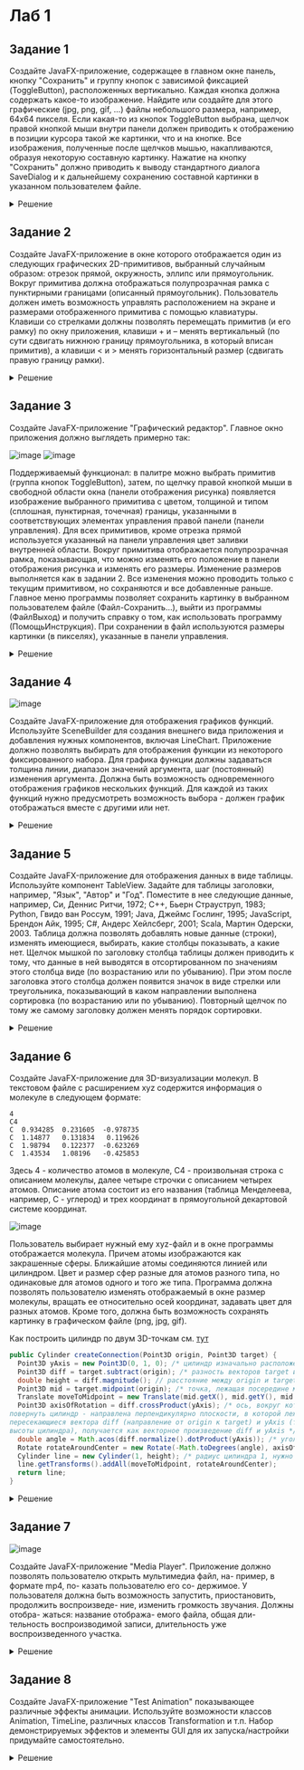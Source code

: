 # Лаб 1

## Задание 1

Создайте JavaFX-приложение, содержащее в главном окне
панель, кнопку "Сохранить" и группу кнопок с зависимой фиксацией
(ToggleButton), расположенных вертикально. Каждая кнопка должна
содержать какое-то изображение. Найдите или создайте для этого
графические (jpg, png, gif, …) файлы небольшого размера, например,
64x64 пикселя. Если какая-то из кнопок ToggleButton выбрана, щелчок
правой кнопкой мыши внутри панели должен приводить к отображению
в позиции курсора такой же картинки, что и на кнопке. Все изображения,
полученные после щелчков мышью, накапливаются, образуя некоторую
составную картинку. Нажатие на кнопку "Сохранить" должно приводить
к выводу стандартного диалога SaveDialog и к дальнейшему
сохранению составной картинки в указанном пользователем файле. 

<details>
  <summary>Решение</summary>

  ![image](https://github.com/xarll/vpr/assets/76239707/95defb39-b55f-4dff-976c-76cdca700954)

  
  <details>
  <summary>Сцена UI</summary>
      
      public class UiMain {
  
      private final HBox root;
      ImageView imageView;
      Pane imagePane;
      ToggleGroup buttonGroup;
      VBox toggleButtonLayout;
  
      Button saveButton;
  
      UiMain(HBox root) { this.root = root; }
  
      void setup_ui() {
  
          // Панель для отображения изображений
          imagePane = new Pane();
          imagePane.minHeight(200);
          imagePane.minWidth(200);
          imagePane.setBackground(new Background(new BackgroundFill(Color.WHITE, null, null)));
          HBox.setHgrow(imagePane, Priority.ALWAYS);
  
          imageView = new ImageView();
          imagePane.getChildren().add(imageView);
          root.getChildren().add(imagePane);
  
          // Управление
          VBox control_layout = new VBox();
          control_layout.setAlignment(Pos.CENTER);
          control_layout.setMinWidth(120);
          control_layout.setSpacing(100);
          root.getChildren().add(control_layout);
  
  
          // Кнопки с img
          this.buttonGroup = new ToggleGroup();
          this.toggleButtonLayout = new VBox();
          this.toggleButtonLayout.setAlignment(Pos.CENTER);
          VBox.setMargin(this.toggleButtonLayout, new javafx.geometry.Insets(10, 10, 10, 10));
          control_layout.getChildren().add(toggleButtonLayout);
  
  
          saveButton = new Button("Сохранить");
          saveButton.setAlignment(Pos.CENTER);
          VBox.setMargin(saveButton, new javafx.geometry.Insets(10, 10, 10, 10));
          control_layout.getChildren().add(saveButton);
  
          }
      }
  </details>


  <details>
    
  <summary>Логика представления</summary>
    
        package main.views.main;
        
        import javafx.embed.swing.SwingFXUtils;
        import javafx.scene.control.ToggleButton;
        import javafx.scene.image.Image;
        import javafx.scene.image.ImageView;
        import javafx.scene.image.WritableImage;
        import javafx.scene.input.MouseButton;
        import javafx.scene.input.MouseEvent;
        import javafx.scene.layout.Pane;
        import javafx.stage.FileChooser;
        import main.controllers.MainController;
        import javafx.scene.Scene;
        import javafx.scene.layout.HBox;
        
        import javax.imageio.ImageIO;
        import java.awt.image.BufferedImage;
        import java.io.File;
        import java.io.IOException;
        import java.util.ArrayList;
        import java.util.List;
        
        
        public class MainView extends Scene {
        
        
            private final UiMain ui;
            private final MainController controller;
            private Image selectedImage;
        
            public MainView(MainController controller) {
                super(new HBox(), 400, 300);
                this.controller = controller;
        
                this.ui = new UiMain((HBox) this.getRoot());
                this.ui.setup_ui();
        
                // Регистрация событий
                this.ui.imagePane.setOnMouseClicked(this::imageViewMouseClicked);
                this.ui.saveButton.setOnMouseClicked(this::saveButtonMouseClicked);
            }
        
            private void imageViewMouseClicked(MouseEvent event) {
                if ((event.getButton() == MouseButton.SECONDARY) && (this.selectedImage != null)) {
                    ImageView newImageView = new ImageView(selectedImage);
        
                    newImageView.setLayoutX(event.getX() - 15);
                    newImageView.setLayoutY(event.getY() - 15);
        
                    ((Pane)this.ui.imageView.getParent()).getChildren().add(newImageView);
                }
            }
        
            private void saveButtonMouseClicked(MouseEvent event) {
                FileChooser fc = new FileChooser();
                fc.getExtensionFilters().add(new FileChooser.ExtensionFilter("Image files", "*.png"));
                File file = fc.showSaveDialog(null);
        
                if (file != null) {
                    WritableImage writableImage = new WritableImage((int) this.ui.imagePane.getWidth(), (int) this.ui.imagePane.getHeight());
                    this.ui.imagePane.snapshot(null, writableImage);
        
                    try {
                        BufferedImage bufferedImage = SwingFXUtils.fromFXImage(writableImage, null);
                        ImageIO.write(bufferedImage, "png", file);
                    } catch (IOException e) {
                        e.printStackTrace();
                    }
        
                }
            }
        
            public void loaded() {
                List<String> images = new ArrayList<String>();
                images.add("file:/home/jkearnsl/IdeaProjects/lab1_1/src/main/resources/close-32.png");
                images.add("file:/home/jkearnsl/IdeaProjects/lab1_1/src/main/resources/logo-64.png");
        
                for (String image_path : images) {
                    Image image = new Image(image_path);
                    ImageView imageView = new ImageView(image);
                    imageView.setFitWidth(32);
                    imageView.setFitHeight(32);
        
                    ToggleButton button = new ToggleButton();
                    button.setGraphic(imageView);
                    button.setToggleGroup(this.ui.buttonGroup);
                    this.ui.toggleButtonLayout.getChildren().add(button);
        
                    button.setOnAction(event -> {
                        if (button.isSelected()) {
                            this.selectedImage = image;
                        } else
                            this.selectedImage = null;
                    });
                }
        
            }
        }
  
  </details>
  
</details>

## Задание 2

Создайте JavaFX-приложение в окне которого
отображается один из следующих графических 2D-примитивов,
выбранный случайным образом: отрезок прямой, окружность, эллипс
или прямоугольник. Вокруг примитива должна отображаться
полупрозрачная рамка с пунктирными границами (описанный
прямоугольник). Пользователь должен иметь возможность управлять
расположением на экране и размерами отображенного примитива с
помощью клавиатуры. Клавиши со стрелками должны позволять
перемещать примитив (и его рамку) по окну приложения, клавиши + и –
менять вертикальный (по сути сдвигать нижнюю границу
прямоугольника, в который вписан примитив), а клавиши < и > менять
горизонтальный размер (сдвигать правую границу рамки). 

<details>
  <summary>Решение</summary>

  ![image](https://github.com/xarll/vpr/assets/76239707/9b8fcaf5-9cbe-4808-8961-dbaa3c2541d6)

  
  Короткий код:
    
  <details>
    
  <summary>main.java</summary>
  

      package main;
      
      import javafx.application.Application;
      import javafx.scene.Scene;
      import javafx.scene.layout.Pane;
      import javafx.scene.paint.Color;
      import javafx.scene.shape.*;
      import javafx.stage.Stage;
      
      import java.util.Random;
      
      public class App extends Application {
      
          private Shape primitive;
          private Rectangle boundingBox;
      
          @Override
          public void start(Stage primaryStage) {
              // Генерация случайного примитива
              Random random = new Random();
              int primitiveType = random.nextInt(4); // 0: отрезок, 1: окружность, 2: эллипс, 3: прямоугольник
      
              if (primitiveType == 0) {
                  primitive = new Line(50, 50, 150, 150);
              } else if (primitiveType == 1) {
                  primitive = new Circle(100, 100, 50);
              } else if (primitiveType == 2) {
                  primitive = new Ellipse(100, 100, 50, 30);
              } else {
                  primitive = new Rectangle(50, 50, 100, 80);
              }
      
              primitive.setFill(Color.TRANSPARENT);
              primitive.setStroke(Color.DEEPPINK);
      
              boundingBox = new Rectangle(primitive.getBoundsInParent().getMinX(),
                      primitive.getBoundsInParent().getMinY(),
                      primitive.getBoundsInParent().getWidth(),
                      primitive.getBoundsInParent().getHeight());
      
              boundingBox.setFill(Color.TRANSPARENT);
              boundingBox.setStroke(Color.BLACK);
              boundingBox.getStrokeDashArray().addAll(5d, 5d);
      
              Pane root = new Pane();
              root.getChildren().addAll(primitive, boundingBox);
      
              Scene scene = new Scene(root, 300, 300);
      
              scene.setOnKeyPressed(event -> {
                  switch (event.getCode()) {
                      case UP -> {
                          primitive.setTranslateY(primitive.getTranslateY() - 5);
                          boundingBox.setY(boundingBox.getY() - 5);
                      }
                      case DOWN -> {
                          primitive.setTranslateY(primitive.getTranslateY() + 5);
                          boundingBox.setY(boundingBox.getY() + 5);
                      }
                      case LEFT -> {
                          primitive.setTranslateX(primitive.getTranslateX() - 5);
                          boundingBox.setX(boundingBox.getX() - 5);
                      }
                      case RIGHT -> {
                          primitive.setTranslateX(primitive.getTranslateX() + 5);
                          boundingBox.setX(boundingBox.getX() + 5);
                      }
                      case NUMPAD8 -> boundingBox.setHeight(boundingBox.getHeight() + 5);
                      case NUMPAD2 -> boundingBox.setHeight(boundingBox.getHeight() - 5);
                      case NUMPAD6 -> boundingBox.setWidth(boundingBox.getWidth() + 5);
                      case NUMPAD4 -> boundingBox.setWidth(boundingBox.getWidth() - 5);
                  }
              });
      
              primaryStage.setScene(scene);
              primaryStage.show();
          }
      
          public static void main(String[] args) {
              launch(args);
          }
      }
      
          
  </details>
  
</details>


## Задание 3

Создайте JavaFX-приложение "Графический редактор".
Главное окно приложения должно выглядеть примерно так:

![image](https://github.com/xarll/vpr/assets/76239707/a2469807-80f3-466f-bb4c-8e6dfc5c88f1)
![image](https://github.com/xarll/vpr/assets/76239707/00e8ae5a-2a81-4a26-8235-6d7bf4d930ab)

Поддерживаемый функционал: в палитре можно выбрать примитив
(группа кнопок ToggleButton), затем, по щелчку правой кнопкой мыши в
свободной области окна (панели отображения рисунка) появляется
изображение выбранного примитива с цветом, толщиной и типом
(сплошная, пунктирная, точечная) границы, указанными в
соответствующих элементах управления правой панели (панели
управления). Для всех примитивов, кроме отрезка прямой используется
указанный на панели управления цвет заливки внутренней области.
Вокруг примитива отображается полупрозрачная рамка,
показывающая, что можно изменять его положение в панели
отображения рисунка и изменять его размеры. Изменение размеров
выполняется как в задании 2. Все изменения можно проводить только с
текущим примитивом, но сохраняются и все добавленные раньше.
Главное меню программы позволяет сохранить картинку в выбранном
пользователем файле (Файл-Сохранить…), выйти из программы (ФайлВыход) и получить справку о том, как использовать программу (ПомощьИнструкция). При сохранении в файл используются размеры картинки
(в пикселях), указанные в панели управления. 

<details>
  <summary>Решение</summary>
  
  <details>
  <summary>main.java</summary>
  
    ```java
  
    ```
  
  </details>
  
</details>


## Задание 4

![image](https://github.com/xarll/vpr/assets/76239707/72d8e34f-895c-4ed8-89d1-b043db503820)


Создайте JavaFX-приложение для отображения графиков
функций. Используйте SceneBuilder для
создания внешнего вида приложения и
добавления нужных компонентов, включая
LineChart. Приложение должно позволять
выбирать для отображения функции из
некоторого фиксированного набора. Для
графика функции должны задаваться
толщина линии, диапазон значений
аргумента, шаг (постоянный) изменения
аргумента. Должна быть возможность
одновременного отображения графиков
нескольких функций. Для каждой из таких
функций нужно предусмотреть возможность выбора - должен график отображаться вместе с другими или нет.


<details>
  <summary>Решение</summary>
  
  <details>
  <summary>main.java</summary>
  
    ```java
  
    ```
  
  </details>
  
</details>


## Задание 5
Создайте JavaFX-приложение для отображения данных в
виде таблицы. Используйте компонент TableView. Задайте для таблицы
заголовки, например, "Язык", "Автор" и "Год". Поместите в нее
следующие данные, например, Си, Деннис Ритчи, 1972; C++, Бьерн
Страуструп, 1983; Python, Гвидо ван Россум, 1991; Java, Джеймс
Гослинг, 1995; JavaScript, Брендон Айк, 1995; C#, Андерс Хейлсберг,
2001; Scala, Мартин Одерски, 2003. Таблица должна позволять
добавлять новые данные (строки), изменять имеющиеся, выбирать,
какие столбцы показывать, а какие нет. Щелчок мышкой по заголовку
столбца таблицы должен приводить к тому, что данные в ней выводятся
в отсортированном по значениям этого столбца виде (по возрастанию
или по убыванию). При этом после заголовка этого столбца должен
появится значок в виде стрелки или треугольника, показывающий в
каком направлении выполнена сортировка (по возрастанию или по
убыванию). Повторный щелчок по тому же самому заголовку должен
менять порядок сортировки. 

<details>
  <summary>Решение</summary>
  
  <details>
  <summary>main.java</summary>
  
    ```java
  
    ```
  
  </details>
  
</details>



## Задание 6

Создайте JavaFX-приложение для 3D-визуализации 
молекул. В текстовом файле с расширением xyz содержится 
информация о молекуле в следующем формате:
```
4
C4
C  0.934285  0.231605  -0.978735
C  1.14877   0.131834   0.119626
C  1.98794   0.122377  -0.623269
C  1.43534   1.08196   -0.425853
```
Здесь 4 - количество атомов в молекуле, C4 - произвольная строка с 
описанием молекулы, далее четыре строчки с 
описанием четырех атомов. Описание атома состоит 
из его названия (таблица Менделеева, например, C -
углерод) и трех координат в прямоугольной 
декартовой системе координат. 

![image](https://github.com/xarll/vpr/assets/76239707/48b00e0d-fedc-40ff-8da4-7b82ff03454c)


Пользователь выбирает нужный ему xyz-файл и в окне программы 
отображается молекула. Причем атомы изображаются 
как закрашенные сферы. Ближайшие атомы 
соединяются линией или цилиндром. Цвет и размер сфер разные для 
атомов разного типа, но одинаковые для атомов одного и того же типа. 
Программа должна позволять пользователю изменять отображаемый в 
окне размер молекулы, вращать ее относительно осей координат, 
задавать цвет для разных атомов. Кроме того, должна быть 
возможность сохранять картинку в графическом файле (png, jpg, gif).

Как построить цилиндр по двум 3D-точкам см. [тут](https://fooobar.com/questions/12325117/javafx-3d-transforming-cylinder-to-defined-start-and-end-points)

```java
public Cylinder createConnection(Point3D origin, Point3D target) {
  Point3D yAxis = new Point3D(0, 1, 0); /* цилиндр изначально расположен вертикально (высота вдоль оси OY), направляющий вектор для оси OY - (0, 1, 0) */
  Point3D diff = target.subtract(origin); /* разность векторов target и origin - вектор, направленный от origin к target */
  double height = diff.magnitude(); // расстояние между origin и target - высота цилиндра 
  Point3D mid = target.midpoint(origin); /* точка, лежащая посередине между target и origin - сюда нужно переместить цилиндр (поместить его центр) */
  Translate moveToMidpoint = new Translate(mid.getX(), mid.getY(), mid.getZ());
  Point3D axisOfRotation = diff.crossProduct(yAxis); /* ось, вокруг которой нужно
повернуть цилиндр - направлена перпендикулярно плоскости, в которой лежат 
пересекающиеся вектора diff (направление от origin к target) и yAxis (текущее направление 
высоты цилиндра), получается как векторное произведение diff и yAxis */
  double angle = Math.acos(diff.normalize().dotProduct(yAxis)); /* угол поворота цилиндра - угол между нормализованным (длина равна 1) вектором diff и вектором yAxis */
  Rotate rotateAroundCenter = new Rotate(-Math.toDegrees(angle), axisOfRotation);
  Cylinder line = new Cylinder(1, height); /* радиус цилиндра 1, нужно заменить на свое значение */
  line.getTransforms().addAll(moveToMidpoint, rotateAroundCenter);
  return line;
}
```


<details>
  <summary>Решение</summary>
  
  <details>
  <summary>main.java</summary>
  
    ```java
  
    ```
  
  </details>
  
</details>


## Задание 7

![image](https://github.com/xarll/vpr/assets/76239707/ccb845f7-4ebb-4137-a9e3-74412391668f)


 Создайте JavaFX-приложение "Media Player". Приложение 
должно позволять пользователю открыть мультимедиа файл, на-
пример, в формате mp4, по-
казать пользователю его со-
держимое. У пользователя 
должна быть возможность 
запустить, приостановить, 
продолжить воспроизведе-
ние, изменить громкость 
звучания. Должны отобра-
жаться: название отобража-
емого файла, общая дли-
тельность воспроизводимой 
записи, длительность уже 
воспроизведенного участка. 

<details>
  <summary>Решение</summary>
  
  <details>
  <summary>main.java</summary>
  
    ```java
  
    ```
  
  </details>
  
</details>


## Задание 8

Создайте JavaFX-приложение "Test
Animation" показывающее различные эффекты анимации. 
Используйте возможности классов Animation, TimeLine, различных 
классов Transformation и т.п. Набор демонстрируемых эффектов и 
элементы GUI для их запуска/настройки придумайте 
самостоятельно.


<details>
  <summary>Решение</summary>
  
  <details>
  <summary>main.java</summary>
  
    ```java
  
    ```
  
  </details>
  
</details>

